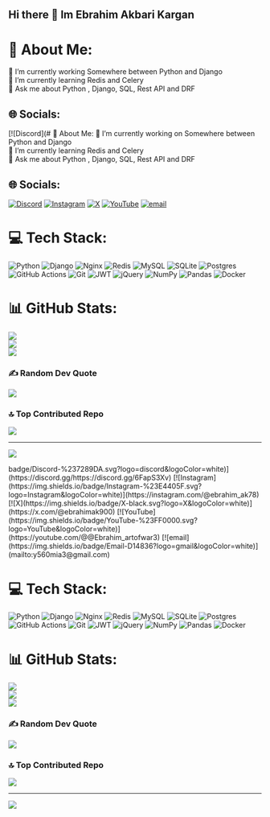 ## Hi there 👋 Im Ebrahim Akbari Kargan

# 💫 About Me:
🔭 I’m currently working Somewhere between Python and Django<br>🌱 I’m currently learning Redis and Celery<br>💬 Ask me about Python , Django, SQL, Rest API and DRF<br>


## 🌐 Socials:
[![Discord](# 💫 About Me:
🔭 I’m currently working on Somewhere between Python and Django<br>🌱 I’m currently learning Redis and Celery<br>💬 Ask me about Python , Django, SQL, Rest API and DRF<br>


## 🌐 Socials:
[![Discord](https://img.shields.io/badge/Discord-%237289DA.svg?logo=discord&logoColor=white)](https://discord.gg/https://discord.gg/6FapS3Xv) [![Instagram](https://img.shields.io/badge/Instagram-%23E4405F.svg?logo=Instagram&logoColor=white)](https://instagram.com/@ebrahim_ak78) [![X](https://img.shields.io/badge/X-black.svg?logo=X&logoColor=white)](https://x.com/@ebrahimak900) [![YouTube](https://img.shields.io/badge/YouTube-%23FF0000.svg?logo=YouTube&logoColor=white)](https://youtube.com/@@Ebrahim_artofwar3) [![email](https://img.shields.io/badge/Email-D14836?logo=gmail&logoColor=white)](mailto:y560mia3@gmail.com)

# 💻 Tech Stack:
![Python](https://img.shields.io/badge/python-3670A0?style=for-the-badge&logo=python&logoColor=ffdd54) ![Django](https://img.shields.io/badge/django-%23092E20.svg?style=for-the-badge&logo=django&logoColor=white) ![Nginx](https://img.shields.io/badge/nginx-%23009639.svg?style=for-the-badge&logo=nginx&logoColor=white) ![Redis](https://img.shields.io/badge/redis-%23DD0031.svg?style=for-the-badge&logo=redis&logoColor=white) ![MySQL](https://img.shields.io/badge/mysql-4479A1.svg?style=for-the-badge&logo=mysql&logoColor=white) ![SQLite](https://img.shields.io/badge/sqlite-%2307405e.svg?style=for-the-badge&logo=sqlite&logoColor=white) ![Postgres](https://img.shields.io/badge/postgres-%23316192.svg?style=for-the-badge&logo=postgresql&logoColor=white) ![GitHub Actions](https://img.shields.io/badge/github%20actions-%232671E5.svg?style=for-the-badge&logo=githubactions&logoColor=white) ![Git](https://img.shields.io/badge/git-%23F05033.svg?style=for-the-badge&logo=git&logoColor=white) ![JWT](https://img.shields.io/badge/JWT-black?style=for-the-badge&logo=JSON%20web%20tokens) ![jQuery](https://img.shields.io/badge/jquery-%230769AD.svg?style=for-the-badge&logo=jquery&logoColor=white) ![NumPy](https://img.shields.io/badge/numpy-%23013243.svg?style=for-the-badge&logo=numpy&logoColor=white) ![Pandas](https://img.shields.io/badge/pandas-%23150458.svg?style=for-the-badge&logo=pandas&logoColor=white) ![Docker](https://img.shields.io/badge/docker-%230db7ed.svg?style=for-the-badge&logo=docker&logoColor=white)
# 📊 GitHub Stats:
![](https://github-readme-stats.vercel.app/api?username=Ebrahimakbari&theme=dark&hide_border=false&include_all_commits=true&count_private=true)<br/>
![](https://github-readme-streak-stats.herokuapp.com/?user=Ebrahimakbari&theme=dark&hide_border=false)<br/>
![](https://github-readme-stats.vercel.app/api/top-langs/?username=Ebrahimakbari&theme=dark&hide_border=false&include_all_commits=true&count_private=true&layout=compact)

### ✍️ Random Dev Quote
![](https://quotes-github-readme.vercel.app/api?type=horizontal&theme=merko)

### 🔝 Top Contributed Repo
![](https://github-contributor-stats.vercel.app/api?username=Ebrahimakbari&limit=5&theme=merko&combine_all_yearly_contributions=true)

---
[![](https://visitcount.itsvg.in/api?id=Ebrahimakbari&icon=0&color=0)](https://visitcount.itsvg.in)

<!-- Proudly created with GPRM ( https://gprm.itsvg.in ) -->badge/Discord-%237289DA.svg?logo=discord&logoColor=white)](https://discord.gg/https://discord.gg/6FapS3Xv) [![Instagram](https://img.shields.io/badge/Instagram-%23E4405F.svg?logo=Instagram&logoColor=white)](https://instagram.com/@ebrahim_ak78) [![X](https://img.shields.io/badge/X-black.svg?logo=X&logoColor=white)](https://x.com/@ebrahimak900) [![YouTube](https://img.shields.io/badge/YouTube-%23FF0000.svg?logo=YouTube&logoColor=white)](https://youtube.com/@@Ebrahim_artofwar3) [![email](https://img.shields.io/badge/Email-D14836?logo=gmail&logoColor=white)](mailto:y560mia3@gmail.com) 

# 💻 Tech Stack:
![Python](https://img.shields.io/badge/python-3670A0?style=for-the-badge&logo=python&logoColor=ffdd54) ![Django](https://img.shields.io/badge/django-%23092E20.svg?style=for-the-badge&logo=django&logoColor=white) ![Nginx](https://img.shields.io/badge/nginx-%23009639.svg?style=for-the-badge&logo=nginx&logoColor=white) ![Redis](https://img.shields.io/badge/redis-%23DD0031.svg?style=for-the-badge&logo=redis&logoColor=white) ![MySQL](https://img.shields.io/badge/mysql-4479A1.svg?style=for-the-badge&logo=mysql&logoColor=white) ![SQLite](https://img.shields.io/badge/sqlite-%2307405e.svg?style=for-the-badge&logo=sqlite&logoColor=white) ![Postgres](https://img.shields.io/badge/postgres-%23316192.svg?style=for-the-badge&logo=postgresql&logoColor=white) ![GitHub Actions](https://img.shields.io/badge/github%20actions-%232671E5.svg?style=for-the-badge&logo=githubactions&logoColor=white) ![Git](https://img.shields.io/badge/git-%23F05033.svg?style=for-the-badge&logo=git&logoColor=white) ![JWT](https://img.shields.io/badge/JWT-black?style=for-the-badge&logo=JSON%20web%20tokens) ![jQuery](https://img.shields.io/badge/jquery-%230769AD.svg?style=for-the-badge&logo=jquery&logoColor=white) ![NumPy](https://img.shields.io/badge/numpy-%23013243.svg?style=for-the-badge&logo=numpy&logoColor=white) ![Pandas](https://img.shields.io/badge/pandas-%23150458.svg?style=for-the-badge&logo=pandas&logoColor=white) ![Docker](https://img.shields.io/badge/docker-%230db7ed.svg?style=for-the-badge&logo=docker&logoColor=white)
# 📊 GitHub Stats:
![](https://github-readme-stats.vercel.app/api?username=Ebrahimakbari&theme=dark&hide_border=false&include_all_commits=true&count_private=true)<br/>
![](https://github-readme-streak-stats.herokuapp.com/?user=Ebrahimakbari&theme=dark&hide_border=false)<br/>
![](https://github-readme-stats.vercel.app/api/top-langs/?username=Ebrahimakbari&theme=dark&hide_border=false&include_all_commits=true&count_private=true&layout=compact)

### ✍️ Random Dev Quote
![](https://quotes-github-readme.vercel.app/api?type=horizontal&theme=merko)

### 🔝 Top Contributed Repo
![](https://github-contributor-stats.vercel.app/api?username=Ebrahimakbari&limit=5&theme=merko&combine_all_yearly_contributions=true)

---
[![](https://visitcount.itsvg.in/api?id=Ebrahimakbari&icon=0&color=0)](https://visitcount.itsvg.in)

<!-- Proudly created with GPRM ( https://gprm.itsvg.in ) -->
